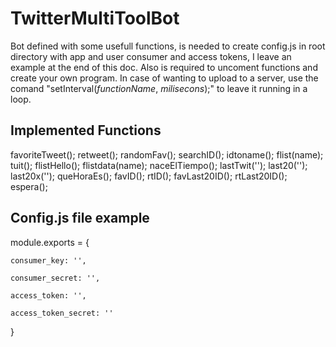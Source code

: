 # TwitterMultiToolBot

Bot defined with some usefull functions, is needed to create config.js in root directory with app and user consumer and access tokens, I leave an example at the end of this doc. Also is required to uncoment functions and create your own program. In case of wanting to upload to a server, use the comand "setInterval(*functionName*, *milisecons*);" to leave it running in a loop.

## Implemented Functions

favoriteTweet();
retweet();
randomFav();
searchID();
idtoname();
flist(name);
tuit();
flistHello();
flistdata(name);
naceElTiempo();
lastTwit('');
last20('');
last20x('');
queHoraEs();
favID();
rtID();
favLast20ID();
rtLast20ID();
espera();


## Config.js file example

module.exports = {

    consumer_key: '',
  
    consumer_secret: '',
  
    access_token: '',  
  
    access_token_secret: ''
  
}
